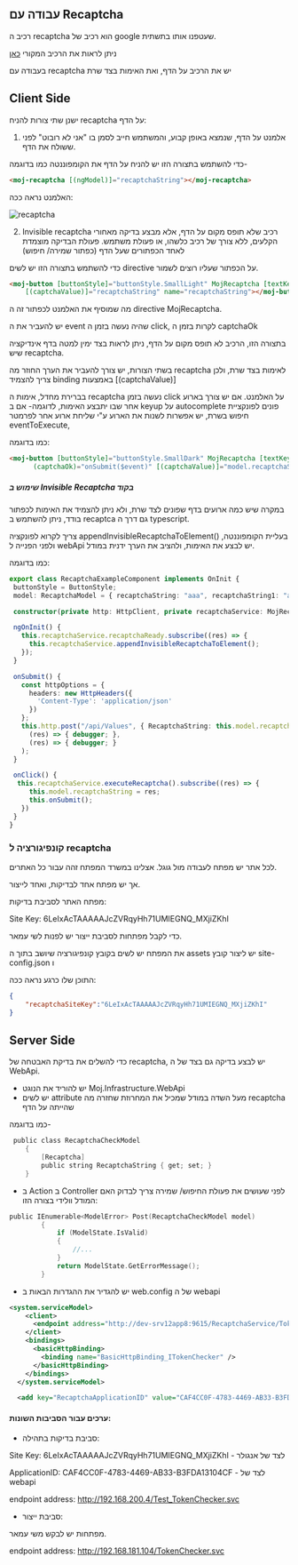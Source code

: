## עבודה עם Recaptcha

רכיב ה recaptcha הוא רכיב של google שעטפנו אותו בתשתית.

ניתן לראות את הרכיב המקורי [כאן](https://developers.google.com/recaptcha/intro)

בעבודה עם recaptcha יש את הרכיב על הדף, ואת האימות בצד שרת

## Client Side

ישנן שתי צורות להניח recaptcha על הדף:

1. אלמנט על הדף, שנמצא באופן קבוע, והמשתמש חייב לסמן בו "אני לא רובוט" לפני ששולח את הדף.

כדי להשתמש בתצורה הזו יש להניח על הדף את הקומפוננטה כמו בדוגמה-

```html
<moj-recaptcha [(ngModel)]="recaptchaString"></moj-recaptcha>
```

האלמנט נראה ככה:

![recaptcha](../screenshots/recaptcha.png)


2.  Invisible recaptcha
רכיב שלא תופס מקום על הדף, אלא מבצע בדיקה מאחורי הקלעים, ללא צורך של רכיב כלשהו, או פעולת משתמש. פעולת הבדיקה מוצמדת לאחד הכפתורים שעל הדף (כפתור שמירה/ חיפוש)

כדי להשתמש בתצורה הזו יש לשים directive על הכפתור שעליו רוצים לשמור.

```html
<moj-button [buttonStyle]="buttonStyle.SmallLight" MojRecaptcha [textKey]="'MojTexts.cancel'" (captchaOk)="onSubmit($event)" 
    [(captchaValue)]="recaptchaString" name="recaptchaString"></moj-button>
```
מה שמוסיף את האלמנט לכפתור זה ה directive MojRecaptcha.

יש להעביר את ה event שהיה נעשה בזמן ה click, לקרות בזמן ה captchaOk

בתצורה הזו, הרכיב לא תופס מקום על הדף, ניתן לראות בצד ימין למטה בדף אינדיקציה שיש recaptcha.

בשתי הצורות, יש צורך להעביר את הערך החוזר מה recaptcha לאימות בצד שרת, ולכן צריך להצמיד binding באמצעות [(captchaValue)]

בברירת מחדל, אימות ה recaptcha נעשה בזמן click על האלמנט. אם יש צורך בארוע אחר שבו יתבצע האימות, לדוגמה- אם ב keyup על autocomplete פונים לפונקציית חיפוש בשרת,
יש אפשרות לשנות את הארוע ע"י שליחת ארוע אחר לפרמטר eventToExecute,

כמו בדוגמה:

```html
<moj-button [buttonStyle]="buttonStyle.SmallDark" MojRecaptcha [textKey]="'MojTexts.cancel'" [eventToExecute]="'dblclick'"
      (captchaOk)="onSubmit($event)" [(captchaValue)]="model.recaptchaString" name="recaptchaString"></moj-button>
```
 ##### שימוש ב Invisible Recaptcha בקוד
 במקרה שיש כמה ארועים בדף שפונים לצד שרת, ולא ניתן להצמיד את האימות לכפתור בודד, ניתן להשתמש ב recaptca גם דרך ה typescript.

 צריך לקרוא לפונקציה appendInvisibleRecaptchaToElement() בעליית הקומפוננטה, 
 ולפני הפנייה ל webApi יש לבצע את האימות, ולהציב את הערך ידנית במודל.

 כמו בדוגמה:
 ```typescript
export class RecaptchaExampleComponent implements OnInit {
  buttonStyle = ButtonStyle;
  model: RecaptchaModel = { recaptchaString: "aaa", recaptchaString1: "aaa" };

  constructor(private http: HttpClient, private recaptchaService: MojRecaptchaService) { }

  ngOnInit() {
    this.recaptchaService.recaptchaReady.subscribe((res) => {
      this.recaptchaService.appendInvisibleRecaptchaToElement();
    });
  }

  onSubmit() {
    const httpOptions = {
      headers: new HttpHeaders({
        'Content-Type': 'application/json'
      })
    };
    this.http.post("/api/Values", { RecaptchaString: this.model.recaptchaString }, httpOptions).subscribe(
      (res) => { debugger; },
      (res) => { debugger; }
    );
  }

  onClick() {
   this.recaptchaService.executeRecaptcha().subscribe((res) => {
      this.model.recaptchaString = res;
      this.onSubmit();
    })
  }
}
 ```

### קונפיגורציה ל recaptcha
לכל אתר יש מפתח לעבודה מול גוגל. אצלינו במשרד המפתח זהה עבור כל האתרים.

אך יש מפתח אחד לבדיקות, ואחד לייצור.

מפתח האתר לסביבת בדיקות:

Site Key: 6LeIxAcTAAAAAJcZVRqyHh71UMIEGNQ_MXjiZKhI

כדי לקבל מפתחות לסביבת ייצור יש לפנות לשי עמאר.

את המפתח יש לשים בקובץ קונפיגורציה שיושב בתוך ה assets
יש ליצור קובץ site-config.json ו

התוכן שלו כרגע נראה ככה:

```json
{
    "recaptchaSiteKey":"6LeIxAcTAAAAAJcZVRqyHh71UMIEGNQ_MXjiZKhI"
}
```

## Server Side
כדי להשלים את בדיקת האבטחה של recaptcha, יש לבצע בדיקה גם בצד של ה WebApi.

* יש להוריד את הנוגט Moj.Infrastructure.WebApi
* יש לשים attribute מעל השדה במודל שמכיל את המחרוזת שחזרה מה recaptcha שהייתה על הדף

 כמו בדוגמה-
```c
 public class RecaptchaCheckModel
    {
        [Recaptcha]
        public string RecaptchaString { get; set; }
    }
```
* ב Action ב Controller לפני שעושים את פעולת החיפוש/ שמירה צריך לבדוק האם המודל וולידי בצורה הזו:
```c
public IEnumerable<ModelError> Post(RecaptchaCheckModel model)
        {
            if (ModelState.IsValid)
            {
                //...
            }
            return ModelState.GetErrorMessage();
        }
```
* יש להגדיר את ההגדרות הבאות ב web.config של ה webapi

```xml
<system.serviceModel>
    <client>
      <endpoint address="http://dev-srv12app8:9615/RecaptchaService/TokenChecker.svc?singleWsdl" binding="basicHttpBinding" bindingConfiguration="BasicHttpBinding_ITokenChecker" contract="ITokenChecker" name="BasicHttpBinding_ITokenChecker" />
    </client>
    <bindings>
      <basicHttpBinding>
        <binding name="BasicHttpBinding_ITokenChecker" />
      </basicHttpBinding>
    </bindings>
  </system.serviceModel>

  <add key="RecaptchaApplicationID" value="CAF4CC0F-4783-4469-AB33-B3FDA13104CF" />
  ```

  #### ערכים עבור הסביבות השונות:
* סביבת בדיקות בתהילה:

Site Key: 6LeIxAcTAAAAAJcZVRqyHh71UMIEGNQ_MXjiZKhI - לצד של אנגולר

ApplicationID: CAF4CC0F-4783-4469-AB33-B3FDA13104CF - לצד של webapi

endpoint address: http://192.168.200.4/Test_TokenChecker.svc

* סביבת ייצור:

מפתחות יש לבקש משי עמאר.

endpoint address: http://192.168.181.104/TokenChecker.svc
